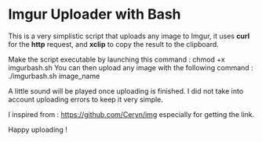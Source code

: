 # Imgur Uploader with Bash
This is a very simplistic script that uploads any image to Imgur, it uses **curl** for the **http** request, and **xclip** to copy the result to the clipboard.

Make the script executable by launching this command : chmod +x imgurbash.sh
You can then upload any image with the following command : ./imgurbash.sh image_name

A little sound will be played once uploading is finished.
I did not take into account uploading errors to keep it very simple.

I inspired from : https://github.com/Ceryn/img especially for getting the link.

Happy uploading !

